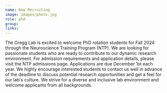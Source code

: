 ```yaml
---
name: Now Recruiting
image: images/photo.jpg
role: phd
group: 
links:
---
```


The Cregg Lab is excited to welcome PhD rotation students for Fall 2024 through the Neuroscience Training Program (NTP). We are looking for passionate students who are ready to contribute to our dynamic research environment. For admission requirements and application details, please visit the NTP admissions page. Applications are due December 1st each year. We highly encourage interested students to contact us well in advance of the deadline to discuss potential research opportunities and get a feel for our lab's culture. We strive for a diverse and inclusive lab environment and welcome applicants from all backgrounds.
